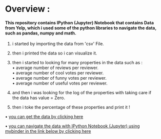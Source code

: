 # Overview : 

#### This repository contains IPython (Jupyter) Notebook that contains Data from Yelp, which i used some of the python libraries to navigate the data, such as pandas, numpy and math.

1. i started by importing the data from 'csv' File.

2. then i printed the data so i can visualize it.

3. then i started to looking for many properties in the data such as :  
        • average number of reviews per reviewer.  
        • average number of cool votes per reviewer.   
        • average number of funny votes per reviewer.   
        • average number of useful votes per reviewer.  
4. and then i was looking for the log of the properties with taking care if the data has value = Zero.

5. then i toke the percentage of these properties and print it !
  
  
  
• [you can get the data by clicking here](https://drive.google.com/open?id=13T2JwvESPMA65nm4nN0Ep6V2sdtkKx6d)  

  
• [you can navigate the data with IPython Notebook (Jupyter) using mybinder in the link below by clicking here](https://mybinder.org/v2/gh/samedhaa/PlayingWithYelpDataUsingPython/master?filepath=Playing%20with%20Yelp_Reviews.ipynb)  
